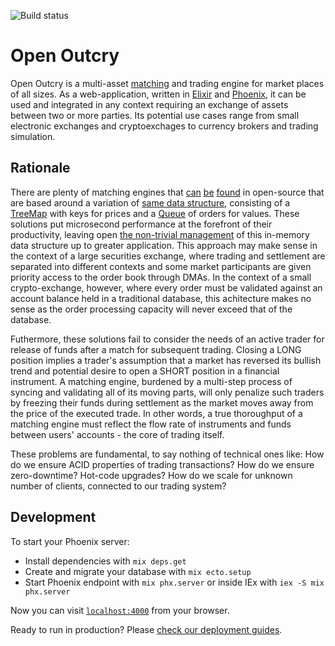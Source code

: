 ![Build status](https://github.com/tolyo/open-outcry/actions/workflows/elixir.yml/badge.svg)

# Open Outcry

Open Outcry is a multi-asset [matching](https://en.wikipedia.org/wiki/Order_matching_system) and trading engine for market places of all sizes. As a
web-application, written in [Elixir](https://elixir-lang.org/) and [Phoenix](https://www.phoenixframework.org/),
it can be used and integrated in any context requiring an exchange of assets between two or more parties. Its
potential use cases range from small electronic exchanges and cryptoexchages to currency brokers and trading
simulation.

## Rationale

There are plenty of matching engines that [can](https://github.com/Laffini/Java-Matching-Engine) 
[be](https://github.com/enewhuis/liquibook) [found](https://www.opensourceagenda.com/projects/exchange-core) in open-source that are based around 
a variation of [same data structure](https://link.springer.com/chapter/10.1007/978-1-4302-0147-2_2), consisting of a [TreeMap](https://docs.oracle.com/javase/8/docs/api/java/util/TreeMap.html) with keys for prices and a [Queue](https://docs.oracle.com/javase/7/docs/api/java/util/Queue.html) of orders for values. These
solutions put microsecond performance at the forefront of their productivity, leaving open [the non-trivial management](https://martinfowler.com/articles/lmax.html#KeepingItAllInMemory) of this in-memory data structure up to greater application. This approach may make sense in the context of a large securities exchange, where
trading and settlement are separated into different contexts and some market participants are given priority
access to the order book through DMAs. In the context of a small crypto-exchange, however, where every order must be validated against an account balance held in a traditional database, this achitecture makes no sense 
as the order processing capacity will never exceed that of the database.  

Futhermore, these solutions fail to consider the needs of an active trader for release of funds after a match for subsequent trading. Closing a LONG position implies a trader's assumption that a market has 
reversed its bullish trend and potential desire to open a SHORT position in a 
financial instrument. A matching engine, burdened by a multi-step process of syncing and validating all of its moving parts, will only penalize such traders by freezing their funds during settlement as the market moves away from the price of the executed trade. In other words, a true thoroughput of a matching engine must reflect the flow rate of instruments and funds between users' accounts - the core of trading itself.

These problems are fundamental, to say nothing of technical ones like: How do we ensure ACID properties of trading transactions? How do we ensure zero-downtime? Hot-code upgrades? How do we scale for unknown number of clients, connected to our trading system?


## Development

To start your Phoenix server:

  * Install dependencies with `mix deps.get`
  * Create and migrate your database with `mix ecto.setup`
  * Start Phoenix endpoint with `mix phx.server` or inside IEx with `iex -S mix phx.server`

Now you can visit [`localhost:4000`](http://localhost:4000) from your browser.

Ready to run in production? Please [check our deployment guides](https://hexdocs.pm/phoenix/deployment.html).